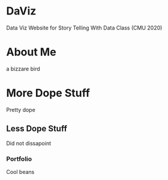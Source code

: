 # DaViz
Data Viz Website for Story Telling With Data Class (CMU 2020)

# About Me
a bizzare bird

# More Dope Stuff
Pretty dope

## Less Dope Stuff
Did not dissapoint

### Portfolio
Cool beans
